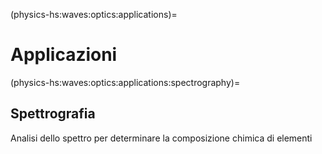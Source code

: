(physics-hs:waves:optics:applications)=
# Applicazioni

(physics-hs:waves:optics:applications:spectrography)=
## Spettrografia

Analisi dello spettro per determinare la composizione chimica di elementi

